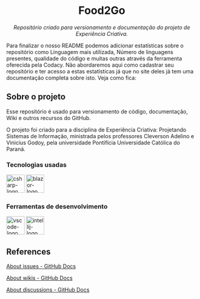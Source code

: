 <h1 align="center">Food2Go</h1>
<p align="center"><i>Repositório criado para versionamento e documentação do projeto de Experiência Criativa.</i></p>

Para finalizar o nosso README podemos adicionar estatísticas sobre o repositório como Linguagem mais utilizada, Número de linguagens presentes, qualidade do código e muitas outras através da ferramenta oferecida pela Codacy. Não abordaremos aqui como cadastrar seu repositório e ter acesso a estas estatísticas já que no site deles já tem uma documentação completa sobre isto. Veja como fica:


##  Sobre o projeto

Esse repositório é usado para versionamento de código, documentação, Wiki e outros recursos do GitHub. 

O projeto foi criado para a disciplina de Experiência Criativa: Projetando Sistemas de Informação, ministrada pelos professores Cleverson Adelino e Vinicius Godoy, pela universidade Pontifícia Universidade Católica do Paraná.

### Tecnologias usadas 
<p display="inline-block">
  <img width="48" src="" alt="csharp-logo"/>
  <img width="48" src="" alt="blazor-logo"/>
</p>
                                                                                                  
### Ferramentas de desenvolvimento

<p display="inline-block">
  <img width="48" src="https://upload.wikimedia.org/wikipedia/commons/thumb/9/9a/Visual_Studio_Code_1.35_icon.svg/2048px-Visual_Studio_Code_1.35_icon.svg.png" alt="vscode-logo"/>
  <img width="48" src="https://upload.wikimedia.org/wikipedia/commons/9/9c/IntelliJ_IDEA_Icon.svg" alt="intellij-logo"/>
</p>



## References
[About issues - GitHub Docs](https://docs.github.com/en/issues/tracking-your-work-with-issues/about-issues)

[About wikis - GitHub Docs](https://docs.github.com/en/communities/documenting-your-project-with-wikis/about-wikis)

[About discussions - GitHub Docs](https://docs.github.com/en/discussions/collaborating-with-your-community-using-discussions/about-discussions)
